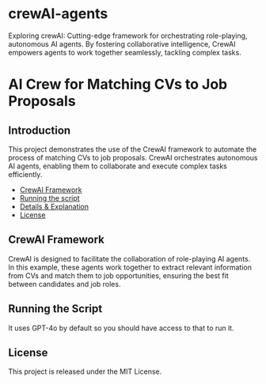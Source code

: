 # crewAI-agents
Exploring crewAI: Cutting-edge framework for orchestrating role-playing, autonomous AI agents. By fostering collaborative intelligence, CrewAI empowers agents to work together seamlessly, tackling complex tasks.

# AI Crew for Matching CVs to Job Proposals
## Introduction
This project demonstrates the use of the CrewAI framework to automate the process of matching CVs to job proposals. CrewAI orchestrates autonomous AI agents, enabling them to collaborate and execute complex tasks efficiently.

- [CrewAI Framework](#crewai-framework)
- [Running the script](#running-the-script)
- [Details & Explanation](#details--explanation)
- [License](#license)

## CrewAI Framework
CrewAI is designed to facilitate the collaboration of role-playing AI agents. In this example, these agents work together to extract relevant information from CVs and match them to job opportunities, ensuring the best fit between candidates and job roles.

## Running the Script
It uses GPT-4o by default so you should have access to that to run it.


## License
This project is released under the MIT License.
